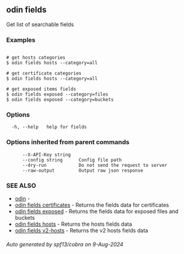 ## odin fields

Get list of searchable fields

### Examples

```

# get hosts categories
$ odin fields hosts --category=all

# get certificate categories
$ odin fields hosts --category=all

# get exposed items fields
$ odin fields exposed --category=files
$ odin fields exposed --category=buckets

```

### Options

```
  -h, --help   help for fields
```

### Options inherited from parent commands

```
      --X-API-Key string   
      --config string      Config file path
      --dry-run            Do not send the request to server
      --raw-output         Output raw json response
```

### SEE ALSO

* [odin](odin.md)	 - 
* [odin fields certificates](odin_fields_certificates.md)	 - Returns the fields data for certificates
* [odin fields exposed](odin_fields_exposed.md)	 - Returns the fields data for exposed files and buckets
* [odin fields hosts](odin_fields_hosts.md)	 - Returns the hosts fields data
* [odin fields v2-hosts](odin_fields_v2-hosts.md)	 - Returns the v2 hosts fields data

###### Auto generated by spf13/cobra on 9-Aug-2024
